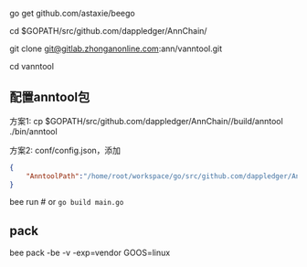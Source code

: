 
go get github.com/astaxie/beego

cd $GOPATH/src/github.com/dappledger/AnnChain/

git clone git@gitlab.zhonganonline.com:ann/vanntool.git

cd vanntool

## 配置anntool包
方案1: cp $GOPATH/src/github.com/dappledger/AnnChain//build/anntool ./bin/anntool

方案2: conf/config.json，添加
```json
{
	"AnntoolPath":"/home/root/workspace/go/src/github.com/dappledger/AnnChain//build/anntool"
}
```

bee run # or `go build main.go`

## pack
bee pack -be -v -exp=vendor GOOS=linux
